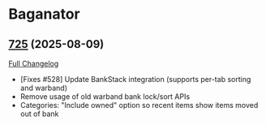 # Baganator

## [725](https://github.com/Baganator/Baganator/tree/725) (2025-08-09)
[Full Changelog](https://github.com/Baganator/Baganator/compare/724...725) 

- [Fixes #528] Update BankStack integration (supports per-tab sorting and warband)  
- Remove usage of old warband bank lock/sort APIs  
- Categories: "Include owned" option so recent items show items moved out of bank  
